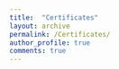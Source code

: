 ```yaml
---
title:  "Certificates"
layout: archive
permalink: /Certificates/
author_profile: true
comments: true
---
```

